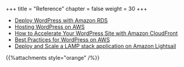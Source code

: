+++
title = "Reference"
chapter = false
weight = 30
+++



* [Deploy WordPress with Amazon RDS](https://aws.amazon.com/getting-started/hands-on/deploy-wordpress-with-amazon-rds/?nc1=h_ls)
* [Hosting WordPress on AWS](https://github.com/aws-samples/aws-refarch-wordpress)
* [How to Accelerate Your WordPress Site with Amazon CloudFront](https://aws.amazon.com/blogs/startups/how-to-accelerate-your-wordpress-site-with-amazon-cloudfront/)
* [Best Practices for WordPress on AWS](https://d1.awsstatic.com/whitepapers/wordpress-best-practices-on-aws.pdf)
* [Deploy and Scale a LAMP stack application on Amazon Lightsail](https://www.lightsailworkshop.com/introduction.html)

{{%attachments style="orange" /%}}


